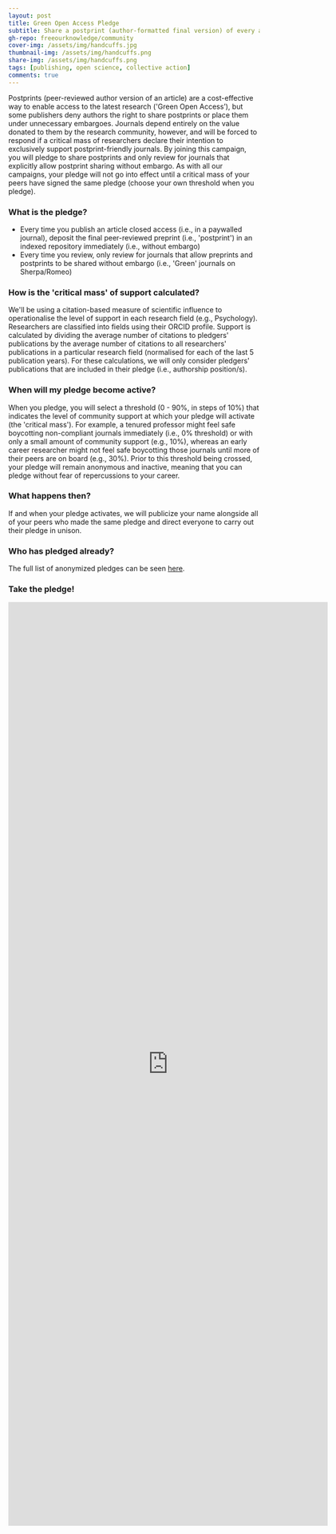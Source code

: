 ```yaml
---
layout: post
title: Green Open Access Pledge
subtitle: Share a postprint (author-formatted final version) of every article you publish and only review for journals that allow postprints without embargo, once a critical mass of your peers have signed the same pledge
gh-repo: freeourknowledge/community
cover-img: /assets/img/handcuffs.jpg
thumbnail-img: /assets/img/handcuffs.png
share-img: /assets/img/handcuffs.png
tags: [publishing, open science, collective action]
comments: true
---
```


Postprints (peer-reviewed author version of an article) are a cost-effective way to enable access to the latest research ('Green Open Access’), but some publishers deny authors the right to share postprints or place them under unnecessary embargoes. Journals depend entirely on the value donated to them by the research community, however, and will be forced to respond if a critical mass of researchers declare their intention to exclusively support postprint-friendly journals. By joining this campaign, you will pledge to share postprints and only review for journals that explicitly allow postprint sharing without embargo. As with all our campaigns, your pledge will not go into effect until a critical mass of your peers have signed the same pledge (choose your own threshold when you pledge).

### What is the pledge?
* Every time you publish an article closed access (i.e., in a paywalled journal), deposit the final peer-reviewed preprint (i.e., 'postprint') in an indexed repository immediately (i.e., without embargo)
* Every time you review, only review for journals that allow preprints and postprints to be shared without embargo (i.e., 'Green' journals on Sherpa/Romeo)

### How is the 'critical mass' of support calculated?
We'll be using a citation-based measure of scientific influence to operationalise the level of support in each research field (e.g., Psychology). Researchers are classified into fields using their ORCID profile. Support is calculated by dividing the average number of citations to pledgers' publications by the average number of citations to all researchers' publications in a particular research field (normalised for each of the last 5 publication years). For these calculations, we will only consider pledgers' publications that are included in their pledge (i.e., authorship position/s).

### When will my pledge become active?
When you pledge, you will select a threshold (0 - 90%, in steps of 10%) that indicates the level of community support at which your pledge will activate (the 'critical mass'). For example, a tenured professor might feel safe boycotting non-compliant journals immediately (i.e., 0% threshold) or with only a small amount of community support (e.g., 10%), whereas an early career researcher might not feel safe boycotting those journals until more of their peers are on board (e.g., 30%). Prior to this threshold being crossed, your pledge will remain anonymous and inactive, meaning that you can pledge without fear of repercussions to your career. 

### What happens then?
If and when your pledge activates, we will publicize your name alongside all of your peers who made the same pledge and direct everyone to carry out their pledge in unison. 

### Who has pledged already?
The full list of anonymized pledges can be seen [here](https://docs.google.com/spreadsheets/d/e/2PACX-1vSIZaK14oSyqw4m9pZnZZcXEACBsuXpG6SM4PEsHA_bIYODuepWFeH9cabtZBlKlHlGWGgXQUVvZuty/pubhtml?gid=45997427&single=true).

### Take the pledge!
<iframe src="https://docs.google.com/forms/d/e/1FAIpQLSffv19OL3sQUjV1XyK0J-UI-YMcyAAlVYo4WYuMNU8zjsTblw/viewform?embedded=true" width="640" height="1850" frameborder="0" marginheight="0" marginwidth="0">Loading…</iframe>
